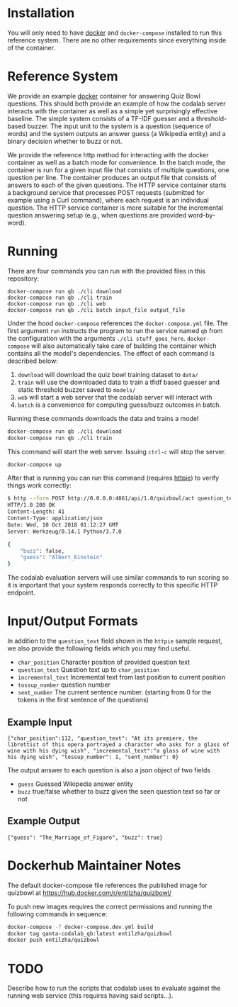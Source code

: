# Installation

You will only need to have [docker](https://docker.com) and `docker-compose`
installed to run this reference system. There are no other requirements since
everything inside of the container.

# Reference System

We provide an example [docker](http://docker.com) container for answering Quiz
Bowl questions. This should both provide an example of how the codalab server
interacts with the container as well as a simple yet surprisingly effective
baseline. The simple system consists of a TF-IDF guesser and a threshold-based
buzzer.  The input unit to the system is a question (sequence of words) and the
system outputs an answer guess (a Wikipedia entity) and a binary decision
whether to buzz or not.

We provide the reference http method for interacting with the docker container
as well as a batch mode for convenience. In the batch mode, the container is
run for a given input file that consists of multiple questions, one question
per line.  The container produces an output file that consists of answers to
each of the given questions. The HTTP service container starts a background
service that processes POST requests (submitted for example using a Curl
command), where each request is an individual question. The HTTP service
container is more suitable for the incremental question answering setup (e.g.,
when questions are provided word-by-word).

# Running

There are four commands you can run with the provided files in this repository:

```
docker-compose run qb ./cli download
docker-compose run qb ./cli train
docker-compose run qb ./cli web
docker-compose run qb ./cli batch input_file output_file
```

Under the hood `docker-compose` references the `docker-compose.yml` file. The
first argument `run` instructs the program to run the service named `qb` from
the configuration with the arguments `./cli stuff_goes_here`. `docker-compose`
will also automatically take care of building the container which contains all
the model's dependencies. The effect of each command is described below:

1. `download` will download the quiz bowl training dataset to `data/`
2. `train` will use the downloaded data to train a tfidf based guesser and
   static threshold buzzer saved to `models/`
3. `web` will start a web server that the codalab server will interact with
4. `batch` is a convenience for computing guess/buzz outcomes in batch.

Running these commands downloads the data and trains a model

```bash
docker-compose run qb ./cli download
docker-compose run qb ./cli train
```

This command will start the web server. Issuing `ctrl-c` will stop the server.

```bash
docker-compose up
```

After that is running you can run this command (requires
[httpie](https://httpie.org/)) to verify things work correctly:

```bash
$ http --form POST http://0.0.0.0:4861/api/1.0/quizbowl/act question_text='Name the the inventor of general relativity and the photoelectric effect'
HTTP/1.0 200 OK
Content-Length: 41
Content-Type: application/json
Date: Wed, 10 Oct 2018 01:12:27 GMT
Server: Werkzeug/0.14.1 Python/3.7.0

{
    "buzz": false,
    "guess": "Albert_Einstein"
}
```

The codalab evaluation servers will use similar commands to run scoring so it
is important that your system responds correctly to this specific HTTP
endpoint.

# Input/Output Formats
In addition to the `question_text` field shown in the `httpie` sample request,
we also provide the following fields which you may find useful.

 * `char_position` Character position of provided question text
 * `question_text` Question text up to `char_position`
 * `incremental_text` Incremental text from last position to current position
 * `tossup_number` question number
 * `sent_number` The current sentence number. (starting from 0 for the tokens
   in the first sentence of the questions)


## Example Input

   	{"char_position":112, "question_text": "At its premiere, the librettist of this opera portrayed a character who asks for a glass of wine with his dying wish", "incremental_text":"a glass of wine with his dying wish", "tossup_number": 1, "sent_number": 0}

The output answer to each question is also a json object of two fields
 * `guess` Guessed Wikipedia answer entity
 * `buzz` true/false whether to buzz given the seen question text so far or not

## Example Output

  	{"guess": "The_Marriage_of_Figaro", "buzz": true}

# Dockerhub Maintainer Notes

The default docker-compose file references the published image for quizbowl at
https://hub.docker.com/r/entilzha/quizbowl/

To push new images requires the correct permissions and running the following
commands in sequence:

```bash
docker-compose -f docker-compose.dev.yml build
docker tag qanta-codalab_qb:latest entilzha/quizbowl
docker push entilzha/quizbowl
```

# TODO

Describe how to run the scripts that codalab uses to evaluate against the running web service (this requires having said scripts...).

